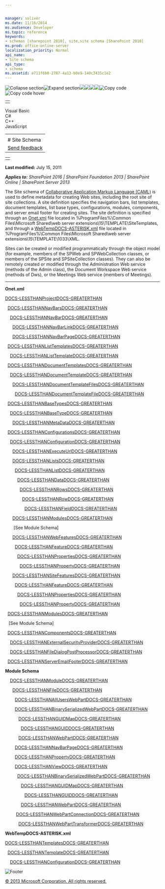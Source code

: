 ```yaml
---


manager: soliver
ms.date: 11/16/2014
ms.audience: Developer
ms.topic: reference
keywords:
- schemas [sharepoint 2010], site,site schema [SharePoint 2010]
ms.prod: office-online-server
localization_priority: Normal
api_name:
- Site schema
api_type:
- schema
ms.assetid: e711f6b0-2787-4a13-b0e9-140c3435c1e2
---
```


![Collapse
section](../icons/collapse_all.gif "Collapse section")![Expand
section](../icons/expand_all.gif "Expand section")![](../icons/collapse_all.gif)![](../icons/expand_all.gif)![](../icons/dropdown.gif)![](../icons/dropdownHover.gif)![Copy
code](../icons/copycode.gif "Copy code")![Copy code
hover](../icons/copycodeHighlight.gif "Copy code hover")
<table>
<tbody>
<tr class="odd">
<td align="left"></td>
</tr>
</tbody>
</table>

Visual Basic  
C\#  
C++  
JavaScript  

<table>
<tbody>
<tr class="odd">
<td align="left"><span id="runningHeaderText"></span></td>
</tr>
<tr class="even">
<td align="left"># Site Schema</td>
</tr>
<tr class="odd">
<td align="left"><span id="headfeedbackarea" class="feedbackhead"><a href="javascript:SubmitFeedback(&#39;docthis@Microsoft.com&#39;,&#39;&#39;,&#39;&#39;,&#39;&#39;,&#39;1.0.18082.1225&#39;,&#39;%0\dThank%20you%20for%20your%20feedback.%20The%20developer%20writing%20teams%20use%20your%20feedback%20to%20improve%20documentation.%20While%20we%20are%20reviewing%20your%20feedback,%20we%20may%20send%20you%20e-mail%20to%20ask%20for%20clarification%20or%20feedback%20on%20a%20solution.%20We%20do%20not%20use%20your%20e-mail%20address%20for%20any%20other%20purpose%20and%20we%20delete%20it%20after%20we%20finish%20our%20review.%0\AFor%20further%20information%20about%20the%20privacy%20policies%20of%20Microsoft,%20please%20see%20http://privacy.microsoft.com/en-us/default.aspx.%0\A%0\d&#39;,&#39;Customer%20feedback&#39;);">Send feedback</a></span></td>
</tr>
</tbody>
</table>

<table>
<colgroup>
<col width="100%" />
</colgroup>
<tbody>
<tr class="odd">
<td align="left"></td>
</tr>
</tbody>
</table>

**Last modified:** July 15, 2011

***Applies to:** SharePoint 2016 | SharePoint Foundation 2013 |
SharePoint Online | SharePoint Server 2013*

The Site schema of [Collaborative Application Markup Language
(CAML)](introduction-to-collaborative-application-markup-language-caml.htm) is used to define
metadata for creating Web sites, including the root site of site
collections. A site definition specifies the navigation bars, list
templates, document templates, list base types, configurations, modules,
components, and server email footer for creating sites. The site
definition is specified through an
[Onet.xml](http://msdn.microsoft.com/library/b99d6657-d9ae-4135-a43c-c58cdfcdc6c1(Office.15).aspx)
file located in %ProgramFiles%\\Common Files\\Microsoft Shared\\web
server extensions\\15\\TEMPLATE\\SiteTemplates, and through a
[WebTempDOCS-ASTERISK.xml](http://msdn.microsoft.com/library/199bbb65-d12f-475d-b157-31a1bffe84c8(Office.15).aspx)
file located in %ProgramFiles%\\Common Files\\Microsoft Shared\\web
server extensions\\15\\TEMPLATE\\1033\\XML.

Sites can be created or modified programmatically through the object
model (for example, members of the <span sdata="cer"
target="T:Microsoft.SharePoint.SPWeb"><span
class="nolink">SPWeb</span></span> and <span sdata="cer"
target="T:Microsoft.SharePoint.SPWebCollection"><span
class="nolink">SPWebCollection</span></span> classes, or members of the
<span sdata="cer" target="T:Microsoft.SharePoint.SPSite"><span
class="nolink">SPSite</span></span> and <span sdata="cer"
target="T:Microsoft.SharePoint.Administration.SPSiteCollection"><span
class="nolink">SPSiteCollection</span></span> classes). They can also be
remotely created or modified through the Administration Web service
(methods of the <span sdata="cer" target="T:WebSvcAdmin.Admin"><span
class="nolink">Admin</span></span> class), the Document Workspace Web
service (methods of <span sdata="cer" target="T:WebSvcDWS.Dws"><span
class="nolink">Dws</span></span>), or the Meetings Web service (members
of <span sdata="cer" target="T:WebSvcMeetings.Meetings"><span
class="nolink">Meetings</span></span>).


---------------------------------------------------------------------------------------------------------------------------------------------------------------------------------------------------------

**Onet.xml**

[DOCS-LESSTHANProjectDOCS-GREATERTHAN](project-element-site.htm)

  [DOCS-LESSTHANNavBarsDOCS-GREATERTHAN](navbars-element-site.htm)

    [DOCS-LESSTHANNavBarDOCS-GREATERTHAN](navbar-element-site.htm)

      [DOCS-LESSTHANNavBarLinkDOCS-GREATERTHAN](navbarlink-element-site.htm)

      [DOCS-LESSTHANNavBarPageDOCS-GREATERTHAN](navbarpage-element-sitemodule.htm)

  [DOCS-LESSTHANListTemplatesDOCS-GREATERTHAN](listtemplates-element-site.htm)

    [DOCS-LESSTHANListTemplateDOCS-GREATERTHAN](listtemplate-element-site.htm)

  [DOCS-LESSTHANDocumentTemplatesDOCS-GREATERTHAN](documenttemplates-element-site.htm)

    [DOCS-LESSTHANDocumentTemplateDOCS-GREATERTHAN](documenttemplate-element-site.htm)

      [DOCS-LESSTHANDocumentTemplateFilesDOCS-GREATERTHAN](documenttemplatefiles-element-site.htm)

        [DOCS-LESSTHANDocumentTemplateFileDOCS-GREATERTHAN](documenttemplatefile-element-site.htm)

  [DOCS-LESSTHANBaseTypesDOCS-GREATERTHAN](basetypes-element-site.htm)

    [DOCS-LESSTHANBaseTypeDOCS-GREATERTHAN](basetype-element-site.htm)

      [DOCS-LESSTHANMetaDataDOCS-GREATERTHAN](metadata-element-site.htm)

  [DOCS-LESSTHANConfigurationsDOCS-GREATERTHAN](configurations-element-site.htm)

    [DOCS-LESSTHANConfigurationDOCS-GREATERTHAN](configuration-element-site.htm)

      [DOCS-LESSTHANExecuteUrlDOCS-GREATERTHAN](executeurl-element-site.htm)

      [DOCS-LESSTHANListsDOCS-GREATERTHAN](lists-element-site.htm)

        [DOCS-LESSTHANListDOCS-GREATERTHAN](list-element-site.htm)

          [DOCS-LESSTHANDataDOCS-GREATERTHAN](data-element-site.htm)

            [DOCS-LESSTHANRowsDOCS-GREATERTHAN](rows-element-site.htm)

              [DOCS-LESSTHANRowDOCS-GREATERTHAN](row-element-site.htm)

                [DOCS-LESSTHANFieldDOCS-GREATERTHAN](field-element-site.htm)

      [DOCS-LESSTHANModulesDOCS-GREATERTHAN](modules-element-site.htm)

       [See Module Schema] 

      [DOCS-LESSTHANWebFeaturesDOCS-GREATERTHAN](webfeatures-element-site.htm)

        [DOCS-LESSTHANFeatureDOCS-GREATERTHAN](feature-element-site.htm)

          [DOCS-LESSTHANPropertiesDOCS-GREATERTHAN](properties-element-site.htm)

            [DOCS-LESSTHANPropertyDOCS-GREATERTHAN](property-element-sitefeature.htm)

      [DOCS-LESSTHANSiteFeaturesDOCS-GREATERTHAN](sitefeatures-element-site.htm)

        [DOCS-LESSTHANFeatureDOCS-GREATERTHAN](feature-element-site.htm)

          [DOCS-LESSTHANPropertiesDOCS-GREATERTHAN](properties-element-site.htm)

            [DOCS-LESSTHANPropertyDOCS-GREATERTHAN](property-element-sitefeature.htm)

  [DOCS-LESSTHANModulesDOCS-GREATERTHAN](modules-element-site.htm)

   [See Module Schema]

  [DOCS-LESSTHANComponentsDOCS-GREATERTHAN](components-element-site.htm)

    [DOCS-LESSTHANExternalSecurityProviderDOCS-GREATERTHAN](externalsecurityprovider-element-site.htm)

    [DOCS-LESSTHANFileDialogPostProcessorDOCS-GREATERTHAN](filedialogpostprocessor-element-site.htm)

  [DOCS-LESSTHANServerEmailFooterDOCS-GREATERTHAN](serveremailfooter-element-site.htm)

**Module Schema**

    [DOCS-LESSTHANModuleDOCS-GREATERTHAN](module-element-site.htm)

      [DOCS-LESSTHANFileDOCS-GREATERTHAN](file-element.htm)

        [DOCS-LESSTHANAllUsersWebPartDOCS-GREATERTHAN](alluserswebpart-element-site.htm)

        [DOCS-LESSTHANBinarySerializedWebPartDOCS-GREATERTHAN](binaryserializedwebpart-element-site.htm)

          
[DOCS-LESSTHANGUIDMapDOCS-GREATERTHAN](guidmap-element-site.htm)

        
    [DOCS-LESSTHANGUIDDOCS-GREATERTHAN](guid-element-site.htm)

       
   [DOCS-LESSTHANWebPartDOCS-GREATERTHAN](webpart-element-site.htm)

        [DOCS-LESSTHANNavBarPageDOCS-GREATERTHAN](navbarpage-element-sitemodule.htm)

        [DOCS-LESSTHANPropertyDOCS-GREATERTHAN](property-element-sitemodule.htm)

        [DOCS-LESSTHANViewDOCS-GREATERTHAN](view-element-site.htm)

       
  [DOCS-LESSTHANBinarySerializedWebPartDOCS-GREATERTHAN](binaryserializedwebpart-element-site.htm)

        
    [DOCS-LESSTHANGUIDMapDOCS-GREATERTHAN](guidmap-element-site.htm)

             
  [DOCS-LESSTHANGUIDDOCS-GREATERTHAN](guid-element-site.htm)

        
    [DOCS-LESSTHANWebPartDOCS-GREATERTHAN](webpart-element-site.htm)

        
[DOCS-LESSTHANWebPartConnectionDOCS-GREATERTHAN](webpartconnection-element-site.htm)

       
   [DOCS-LESSTHANWebPartTransformerDOCS-GREATERTHAN](webparttransformer-element-site.htm)

**WebTempDOCS-ASTERISK.xml**

[DOCS-LESSTHANTemplatesDOCS-GREATERTHAN](templates-element-site.htm)

  [DOCS-LESSTHANTemplateDOCS-GREATERTHAN](template-element-site.htm)

    [DOCS-LESSTHANConfigurationDOCS-GREATERTHAN](configuration-element-site.htm)

![Footer](../icons/footer.gif "Footer")

[© 2013 Microsoft Corporation. All rights
reserved.](office-2013-documentation-copyright-notice.htm)



